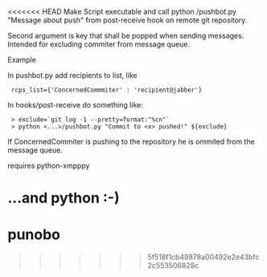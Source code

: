 <<<<<<< HEAD
Make Script executable and call python <somepath>/pushbot.py "Message about push" from post-receive hook on remote git repository.

Second argument is key that shall be popped when sending messages. Intended for excluding commiter from message queue.

Example

In pushbot.py add recipients to list, like

     rcps_list={'ConcernedCommmiter' : 'recipient@jabber'}

In hooks/post-receive do something like:

     > exclude=`git log -1 --pretty=format:"%cn"`
     > python <...>/pushbot.py "Commit to <x> pushed!" ${exclude}

If ConcernedCommiter is pushing to the repository he is ommited from the message queue.



requires python-xmpppy 

...and python :-)
=======
punobo
======
>>>>>>> 5f518f1cb49878a00492e2e43bfc2c553506828c
